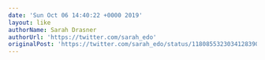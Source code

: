 ```yaml
---
date: 'Sun Oct 06 14:40:22 +0000 2019'
layout: like
authorName: Sarah Drasner
authorUrl: 'https://twitter.com/sarah_edo'
originalPost: 'https://twitter.com/sarah_edo/status/1180855323034128390'
---
```

